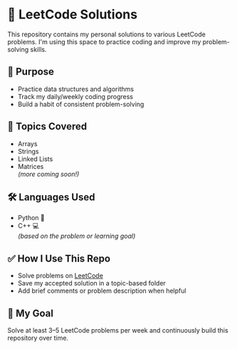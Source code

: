# 📘 LeetCode Solutions

This repository contains my personal solutions to various LeetCode problems. I'm using this space to practice coding and improve my problem-solving skills.

## 🚀 Purpose
- Practice data structures and algorithms
- Track my daily/weekly coding progress
- Build a habit of consistent problem-solving

## 🧠 Topics Covered
- Arrays
- Strings
- Linked Lists
- Matrices  
*(more coming soon!)*

## 🛠 Languages Used
- Python 🐍
- C++ 💻  
*(based on the problem or learning goal)*

## ✅ How I Use This Repo
- Solve problems on [LeetCode](https://leetcode.com/)
- Save my accepted solution in a topic-based folder
- Add brief comments or problem description when helpful

## 📅 My Goal
Solve at least 3–5 LeetCode problems per week and continuously build this repository over time.
